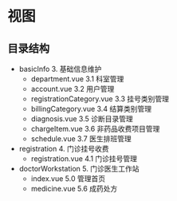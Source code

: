 # 视图

## 目录结构

- basicInfo 3. 基础信息维护
  - department.vue  3.1 科室管理
  - account.vue  3.2 用户管理
  - registrationCategory.vue  3.3 挂号类别管理
  - billingCategory.vue  3.4 结算类别管理
  - diagnosis.vue  3.5 诊断目录管理
  - chargeItem.vue  3.6 非药品收费项目管理
  - schedule.vue  3.7 医生排班管理
- registration 4. 门诊挂号收费
  - registration.vue 4.1 门诊挂号管理
- doctorWorkstation 5. 门诊医生工作站
  - index.vue 5.0 管理首页
  - medicine.vue 5.6 成药处方
